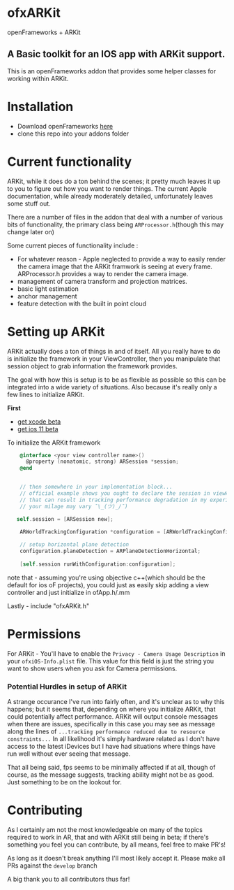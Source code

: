 # ofxARKit
openFrameworks + ARKit


## A Basic toolkit for an IOS app with ARKit support.
This is an openFrameworks addon that provides some helper classes for working within ARKit.

# Installation
* Download openFrameworks [here](http://openframeworks.cc/versions/v0.9.8/of_v0.9.8_ios_release.zip)
* clone this repo into your addons folder 

# Current functionality 
ARKit, while it does do a ton behind the scenes; it pretty much leaves it up to you to figure out how you want to render things. The current Apple documentation, while already moderately detailed, unfortunately leaves some stuff out. 

There are a number of files in the addon that deal with a number of various bits of functionality, the primary class being `ARProcessor.h`(though this may change later on)

Some current pieces of functionality include : 
* For whatever reason - Apple neglected to provide a way to easily render the camera image that the ARKit framwork is seeing at every frame. ARProcessor.h provides a way to render the camera image. 
* management of camera transform and projection matrices.
* basic light estimation
* anchor management
* feature detection with the built in point cloud


# Setting up ARKit
ARKit actually does a ton of things in and of itself. All you really have to do is initialize the framework in your ViewController, then you manipulate that session object to grab information the framework provides. 

The goal with how this is setup is to be as flexible as possible so this can be integrated into a wide variety of situations. 
Also because it's really only a few lines to initialize ARKit. 

__First__
* [get xcode beta](https://developer.apple.com/download/)
* [get ios 11 beta](https://beta.apple.com/sp/betaprogram/guide)

To initialize the ARKit framework
```objective-c
    @interface <your view controller name>()
      @property (nonatomic, strong) ARSession *session;
    @end


    // then somewhere in your implementation block...
    // official example shows you ought to declare the session in viewWillLoad and initialize in viewWillAppear, but 
    // that can result in tracking performance degradation in my experience (again, could just be the phone I'm borrowing, 
    // your milage may vary ¯\_(ツ)_/¯)

   self.session = [ARSession new];
    
    ARWorldTrackingConfiguration *configuration = [ARWorldTrackingConfiguration new];

    // setup horizontal plane detection
    configuration.planeDetection = ARPlaneDetectionHorizontal;
    
    [self.session runWithConfiguration:configuration];
```
note that - assuming you're using objective c++(which should be the default for ios oF projects), you could just as easily skip adding a 
view controller and just initialize in ofApp.h/.mm

Lastly - include "ofxARKit.h"

# Permissions
For ARKit - You'll have to enable the `Privacy - Camera Usage Description` in your `ofxiOS-Info.plist` file. This value for this field is just the string you want to show users when you ask for Camera permissions.


### Potential Hurdles in setup of ARKit
A strange occurance I've run into fairly often, and it's unclear as to why this happens; but it seems that, depending on where you initialize ARKit, that could potentially affect performance. ARKit will output console messages when there are issues, specifically in this case you may see as message along the lines of `...tracking performance reduced due to resource constraints...` In all likelihood it's simply hardware related as I don't have access to the latest iDevices but I have had situations where things have run well without ever seeing that message. 

That all being said, fps seems to be minimally affected if at all, though of course, as the message suggests, tracking ability might not be as good. Just something to be on the lookout for.


# Contributing
As I certainly am not the most knowledgeable on many of the topics required to work in AR, that and with ARKit still being in beta; if there's something you feel you can contribute, by all means, feel free to make PR's!

As long as it doesn't break anything I'll most likely accept it. Please make all PRs against the `develop` branch

A big thank you to all contributors thus far!
